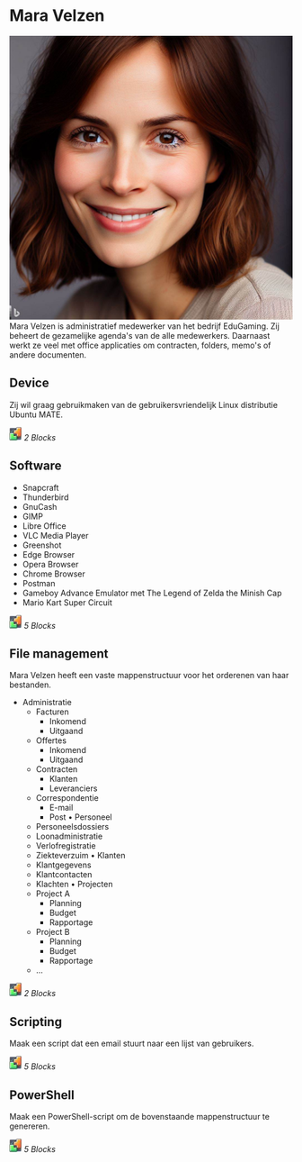 # Mara Velzen
![Mara Velzen](./Afbeeldingen/Mara%20Velzen.jpeg)
Mara Velzen is administratief medewerker van het bedrijf EduGaming. Zij beheert de gezamelijke agenda's van de alle medewerkers. Daarnaast werkt ze veel met office applicaties om contracten, folders, memo's of andere documenten.

## Device
Zij wil graag gebruikmaken van de gebruikersvriendelijk Linux distributie Ubuntu MATE. 

![BLX](../icons/blocks2d_icon_32x32.jpg) _2 Blocks_

## Software
- Snapcraft
- Thunderbird
- GnuCash
- GIMP
- Libre Office
- VLC Media Player
- Greenshot
- Edge Browser
- Opera Browser
- Chrome Browser
- Postman
- Gameboy Advance Emulator met The Legend of Zelda the Minish Cap
- Mario Kart Super Circuit

![BLX](../icons/blocks2d_icon_32x32.jpg) _5 Blocks_

## File management
Mara Velzen heeft een vaste mappenstructuur voor het orderenen van haar bestanden.
* Administratie
  * Facturen
    * Inkomend
    * Uitgaand
  * Offertes
    * Inkomend
    * Uitgaand
  * Contracten
    * Klanten
    * Leveranciers
  * Correspondentie
    * E-mail
    * Post
•	Personeel
  * Personeelsdossiers
  * Loonadministratie
  * Verlofregistratie
  * Ziekteverzuim
•	Klanten
  * Klantgegevens
  * Klantcontacten
  * Klachten
•	Projecten
  * Project A
    * Planning
    * Budget
    * Rapportage
  * Project B
    * Planning
    * Budget
    * Rapportage
  * …

![BLX](../icons/blocks2d_icon_32x32.jpg) _2 Blocks_

## Scripting
Maak een script dat een email stuurt naar een lijst van gebruikers. 

![BLX](../icons/blocks2d_icon_32x32.jpg) _5 Blocks_

## PowerShell
Maak een PowerShell-script om de bovenstaande mappenstructuur te genereren.

![BLX](../icons/blocks2d_icon_32x32.jpg) _5 Blocks_